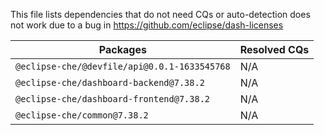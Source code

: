 This file lists dependencies that do not need CQs or auto-detection does not work due to a bug in https://github.com/eclipse/dash-licenses

| Packages | Resolved CQs |
| --- | --- |
| `@eclipse-che/@devfile/api@0.0.1-1633545768` | N/A |
| `@eclipse-che/dashboard-backend@7.38.2` | N/A |
| `@eclipse-che/dashboard-frontend@7.38.2` | N/A |
| `@eclipse-che/common@7.38.2` | N/A |
